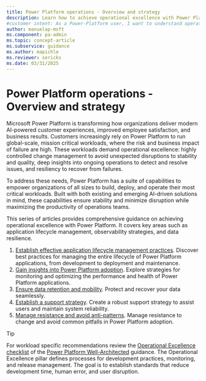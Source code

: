```yaml
---
title: Power Platform operations - Overview and strategy
description: Learn how to achieve operational excellence with Power Platform by following best practices for lifecycle management, observability, and data resilience.
#customer intent: As a Power-Platform user, I want to understand operational best practices for Power Platform so that I can ensure stability and minimize disruptions.
author: manuelap-msft
ms.component: pa-admin
ms.topic: concept-article
ms.subservice: guidance
ms.author: mapichle
ms.reviewer: sericks
ms.date: 03/31/2025
---
```


# Power Platform operations - Overview and strategy

Microsoft Power Platform is transforming how organizations deliver modern AI-powered customer experiences, improved employee satisfaction, and business results. Customers increasingly rely on Power Platform to run global-scale, mission critical workloads, where the risk and business impact of failure are high. These workloads demand operational excellence: highly controlled change management to avoid unexpected disruptions to stability and quality, deep insights into ongoing operations to detect and resolve issues, and resiliency to recover from failures.

To address these needs, Power Platform has a suite of capabilities to empower organizations of all sizes to build, deploy, and operate their most critical workloads. Built with both existing and emerging AI-driven solutions in mind, these capabilities ensure stability and minimize disruption while maximizing the productivity of operations teams.

This series of articles provides comprehensive guidance on achieving operational excellence with Power Platform. It covers key areas such as application lifecycle management, observability strategies, and data resilience.

1. [Establish effective application lifecycle management practices](alm.md). Discover best practices for managing the entire lifecycle of Power Platform applications, from development to deployment and maintenance.
1. [Gain insights into Power Platform adoption](observability.md). Explore strategies for monitoring and optimizing the performance and health of Power Platform applications.
1. [Ensure data retention and mobility](data-retention.md). Protect and recover your data seamlessly.
1. [Establish a support strategy](support-strategy.md). Create a robust support strategy to assist users and maintain system reliability.
1. [Manage resistance and avoid anti-patterns](manage-resistance.md). Manage resistance to change and avoid common pitfalls in Power Platform adoption.

> [!TIP]
> For workload specific recommendations review the [Operational Excellence checklist](/power-platform/well-architected/operational-excellence/checklist) of the [Power Platform Well-Architected](/power-platform/well-architected/) guidance. The Operational Excellence pillar defines processes for development practices, monitoring, and release management. The goal is to establish standards that reduce development time, human error, and user disruption.
